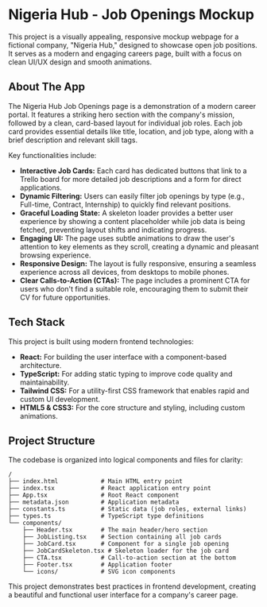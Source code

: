 # Nigeria Hub - Job Openings Mockup

This project is a visually appealing, responsive mockup webpage for a fictional company, "Nigeria Hub," designed to showcase open job positions. It serves as a modern and engaging careers page, built with a focus on clean UI/UX design and smooth animations.

## About The App

The Nigeria Hub Job Openings page is a demonstration of a modern career portal. It features a striking hero section with the company's mission, followed by a clean, card-based layout for individual job roles. Each job card provides essential details like title, location, and job type, along with a brief description and relevant skill tags.

Key functionalities include:
- **Interactive Job Cards:** Each card has dedicated buttons that link to a Trello board for more detailed job descriptions and a form for direct applications.
- **Dynamic Filtering:** Users can easily filter job openings by type (e.g., Full-time, Contract, Internship) to quickly find relevant positions.
- **Graceful Loading State:** A skeleton loader provides a better user experience by showing a content placeholder while job data is being fetched, preventing layout shifts and indicating progress.
- **Engaging UI:** The page uses subtle animations to draw the user's attention to key elements as they scroll, creating a dynamic and pleasant browsing experience.
- **Responsive Design:** The layout is fully responsive, ensuring a seamless experience across all devices, from desktops to mobile phones.
- **Clear Calls-to-Action (CTAs):** The page includes a prominent CTA for users who don't find a suitable role, encouraging them to submit their CV for future opportunities.

## Tech Stack

This project is built using modern frontend technologies:

- **React:** For building the user interface with a component-based architecture.
- **TypeScript:** For adding static typing to improve code quality and maintainability.
- **Tailwind CSS:** For a utility-first CSS framework that enables rapid and custom UI development.
- **HTML5 & CSS3:** For the core structure and styling, including custom animations.

## Project Structure

The codebase is organized into logical components and files for clarity:

```
/
├── index.html            # Main HTML entry point
├── index.tsx             # React application entry point
├── App.tsx               # Root React component
├── metadata.json         # Application metadata
├── constants.ts          # Static data (job roles, external links)
├── types.ts              # TypeScript type definitions
└── components/
    ├── Header.tsx        # The main header/hero section
    ├── JobListing.tsx    # Section containing all job cards
    ├── JobCard.tsx       # Component for a single job opening
    ├── JobCardSkeleton.tsx # Skeleton loader for the job card
    ├── CTA.tsx           # Call-to-action section at the bottom
    ├── Footer.tsx        # Application footer
    └── icons/            # SVG icon components
```

This project demonstrates best practices in frontend development, creating a beautiful and functional user interface for a company's career page.
